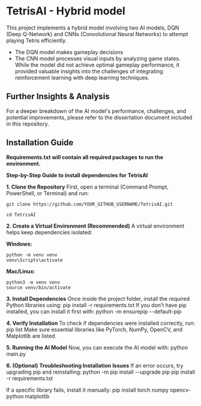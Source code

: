 # **TetrisAI - Hybrid model**

This project implements a hybrid model involving two AI models, DQN (Deep Q-Network) and CNNs (Convolutional Neural Networks) to attempt playing Tetris efficiently. 
- The DQN model makes gameplay decisions 
- The CNN model processes visual inputs by analyzing game states.
While the model did not achieve optimal gameplay performance, it provided valuable insights into the challenges of integrating reinforcement learning with deep learning techniques.

## Further Insights & Analysis  
For a deeper breakdown of the AI model's performance, challenges, and potential improvements, please refer to the dissertation document included in this repository.

## **Installation Guide**
**Requirements.txt will contain all required packages to run the environment.**

**Step-by-Step Guide to install dependencies for TetrisAI**

**1. Clone the Repository**
First, open a terminal (Command Prompt, PowerShell, or Terminal) and run:
```
git clone https://github.com/YOUR_GITHUB_USERNAME/TetrisAI.git

cd TetrisAI
```
**2. Create a Virtual Environment (Recommended)**
A virtual environment helps keep dependencies isolated:

**Windows:**
```
python -m venv venv
venv\Scripts\activate
```
**Mac/Linux:**
```
python3 -m venv venv
source venv/bin/activate
```
**3. Install Dependencies**
Once inside the project folder, install the required Python libraries using:
pip install -r requirements.txt
If you don’t have pip installed, you can install it first with:
python -m ensurepip --default-pip

**4. Verify Installation**
To check if dependencies were installed correctly, run:
pip list
Make sure essential libraries like PyTorch, NumPy, OpenCV, and Matplotlib are listed.

**5. Running the AI Model**
Now, you can execute the AI model with:
python main.py

**6. (Optional) Troubleshooting Installation Issues**
If an error occurs, try upgrading pip and reinstalling:
python -m pip install --upgrade pip
pip install -r requirements.txt

If a specific library fails, install it manually:
pip install torch numpy opencv-python matplotlib


